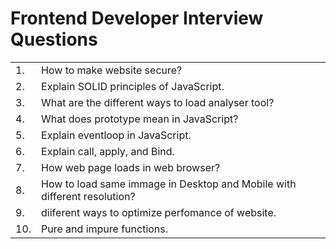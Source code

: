 # Frontend Developer Interview Questions 
<table>
  <tr>
    <td>1.</td>
        <td>How to make website secure?</td>
  </tr>
  <tr>
    <td>2.</td>
    <td>Explain SOLID principles of JavaScript.</td>
  </tr>
  <tr>
    <td>3.</td>
    <td>What are the different ways to load analyser tool?</td>
  </tr>
  <tr>
    <td>4.</td>
    <td>What does prototype mean in JavaScript?</td>
  </tr>
  <tr>
    <td>5.</td>
    <td>Explain eventloop in JavaScript.</td>
  </tr>
  <tr>
    <td>6.</td>
    <td>Explain call, apply, and Bind.</td>
  </tr>
  <tr>
    <td>7.</td>
    <td>How web page loads in web browser?</td>
  </tr>
  <tr>
    <td>8.</td>
    <td>How to load same immage in Desktop and Mobile with different resolution?</td>
  </tr>
  <tr>
    <td>9.</td>
    <td>diiferent ways to optimize perfomance of website.</td>
  </tr>
  <tr>
    <td>10.</td>
    <td>Pure and impure functions.</td>
  </tr>
</table>

